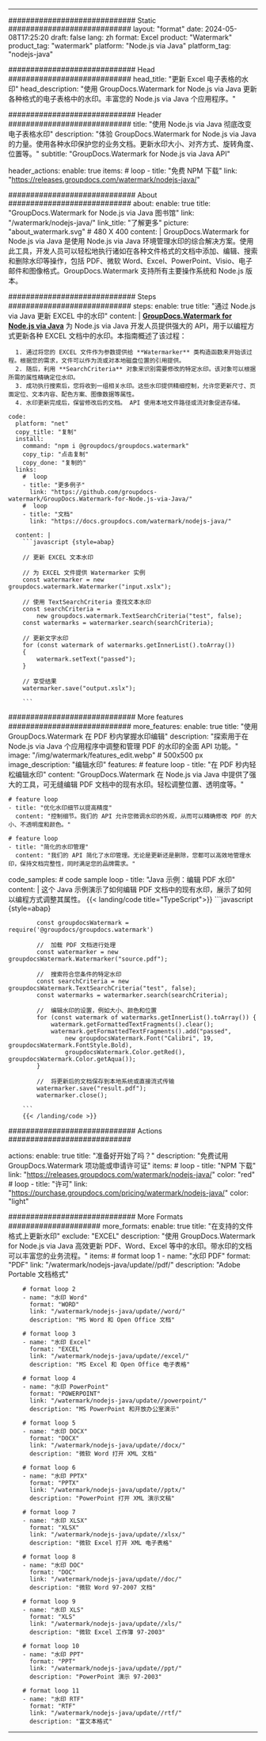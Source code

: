 
---
############################# Static ############################
layout: "format"
date:  2024-05-08T17:25:20
draft: false
lang: zh
format: Excel
product: "Watermark"
product_tag: "watermark"
platform: "Node.js via Java"
platform_tag: "nodejs-java"

############################# Head ############################
head_title: "更新 Excel 电子表格的水印"
head_description: "使用 GroupDocs.Watermark for Node.js via Java 更新各种格式的电子表格中的水印。丰富您的 Node.js via Java 个应用程序。"

############################# Header ############################
title: "使用 Node.js via Java 彻底改变电子表格水印" 
description: "体验 GroupDocs.Watermark for Node.js via Java 的力量。使用各种水印保护您的业务文档。更新水印大小、对齐方式、旋转角度、位置等。"
subtitle: "GroupDocs.Watermark for Node.js via Java API" 

header_actions:
  enable: true
  items:
    #  loop
    - title: "免费 NPM 下载"
      link: "https://releases.groupdocs.com/watermark/nodejs-java/"
      
############################# About ############################
about:
    enable: true
    title: "GroupDocs.Watermark for Node.js via Java 图书馆"
    link: "/watermark/nodejs-java/"
    link_title: "了解更多"
    picture: "about_watermark.svg" # 480 X 400
    content: |
       GroupDocs.Watermark for Node.js via Java 是使用 Node.js via Java 环境管理水印的综合解决方案。使用此工具，开发人员可以轻松地执行诸如在各种文件格式的文档中添加、编辑、搜索和删除水印等操作，包括 PDF、微软 Word、Excel、PowerPoint、Visio、电子邮件和图像格式。GroupDocs.Watermark 支持所有主要操作系统和 Node.js 版本。

############################# Steps ############################
steps:
    enable: true
    title: "通过 Node.js via Java 更新 EXCEL 中的水印"
    content: |
      **[GroupDocs.Watermark for Node.js via Java](https://products.groupdocs.com/watermark/nodejs-java/)** 为 Node.js via Java 开发人员提供强大的 API，用于以编程方式更新各种 EXCEL 文档中的水印。本指南概述了该过程：
      
      1. 通过将您的 EXCEL 文件作为参数提供给 **Watermarker** 类构造函数来开始该过程。根据您的需求，文件可以作为流或对本地磁盘位置的引用提供。
      2. 随后，利用 **SearchCriteria** 对象来识别需要修改的特定水印。该对象可以根据所需的属性精确定位水印。
      3. 成功执行搜索后，您将收到一组相关水印。这些水印提供精细控制，允许您更新尺寸、页面定位、文本内容、配色方案、图像数据等属性。
      4. 水印更新完成后，保留修改后的文档。 API 使用本地文件路径或流对象促进存储。
   
    code:
      platform: "net"
      copy_title: "复制"
      install:
        command: "npm i @groupdocs/groupdocs.watermark"
        copy_tip: "点击复制"
        copy_done: "复制的"
      links:
        #  loop
        - title: "更多例子"
          link: "https://github.com/groupdocs-watermark/GroupDocs.Watermark-for-Node.js-via-Java/"
        #  loop
        - title: "文档"
          link: "https://docs.groupdocs.com/watermark/nodejs-java/"
          
      content: |
        ```javascript {style=abap}

        // 更新 EXCEL 文本水印

        // 为 EXCEL 文件提供 Watermarker 实例
        const watermarker = new groupdocs.watermark.Watermarker("input.xslx");

        // 使用 TextSearchCriteria 查找文本水印
        const searchCriteria = 
            new groupdocs.watermark.TextSearchCriteria("test", false);
        const watermarks = watermarker.search(searchCriteria);
        
        // 更新文字水印
        for (const watermark of watermarks.getInnerList().toArray())
        {
            watermark.setText("passed");
        }

        // 享受结果
        watermarker.save("output.xslx");
        
        ```            

############################# More features ############################
more_features:
  enable: true
  title: "使用 GroupDocs.Watermark 在 PDF 秒内掌握水印编辑"
  description: "探索用于在 Node.js via Java 个应用程序中调整和管理 PDF 的水印的全面 API 功能。"
  image: "/img/watermark/features_edit.webp" # 500x500 px
  image_description: "编辑水印"
  features:
    # feature loop
    - title: "在 PDF 秒内轻松编辑水印"
      content: "GroupDocs.Watermark 在 Node.js via Java 中提供了强大的工具，可无缝编辑 PDF 文档中的现有水印。轻松调整位置、透明度等。"

    # feature loop
    - title: "优化水印细节以提高精度"
      content: "控制细节。我们的 API 允许您微调水印的外观，从而可以精确修改 PDF 的大小、不透明度和颜色。"

    # feature loop
    - title: "简化的水印管理"
      content: "我们的 API 简化了水印管理。无论是更新还是删除，您都可以高效地管理水印，保持文档完整性，同时满足您的品牌需求。"
      
  code_samples:
    # code sample loop
    - title: "Java 示例：编辑 PDF 水印"
      content: |
        这个 Java 示例演示了如何编辑 PDF 文档中的现有水印，展示了如何以编程方式调整其属性。
        {{< landing/code title="TypeScript">}}
        ```javascript {style=abap}
        
            const groupdocsWatermark = require('@groupdocs/groupdocs.watermark')

            //  加载 PDF 文档进行处理
            const watermarker = new groupdocsWatermark.Watermarker("source.pdf");

            //  搜索符合您条件的特定水印
            const searchCriteria = new groupdocsWatermark.TextSearchCriteria("test", false);
            const watermarks = watermarker.search(searchCriteria);
  
            //  编辑水印的设置，例如大小、颜色和位置
            for (const watermark of watermarks.getInnerList().toArray()) {
                watermark.getFormattedTextFragments().clear();
                watermark.getFormattedTextFragments().add("passed", 
                    new groupdocsWatermark.Font("Calibri", 19, groupdocsWatermark.FontStyle.Bold), 
                    groupdocsWatermark.Color.getRed(), groupdocsWatermark.Color.getAqua());
            }

            //  将更新后的文档保存到本地系统或直接流式传输
            watermarker.save("result.pdf");
            watermarker.close();

        ```
        {{< /landing/code >}}


############################# Actions ############################

actions:
  enable: true
  title: "准备好开始了吗？"
  description: "免费试用 GroupDocs.Watermark 项功能或申请许可证"
  items:
    #  loop
    - title: "NPM 下载"
      link: "https://releases.groupdocs.com/watermark/nodejs-java/"
      color: "red"
        #  loop
    - title: "许可"
      link: "https://purchase.groupdocs.com/pricing/watermark/nodejs-java/"
      color: "light"


############################# More Formats #####################
more_formats:
    enable: true
    title: "在支持的文件格式上更新水印"
    exclude: "EXCEL"
    description: "使用 GroupDocs.Watermark for Node.js via Java 高效更新 PDF、Word、Excel 等中的水印。带水印的文档可以丰富您的业务流程。"
    items: 
        # format loop 1
        - name: "水印 PDF"
          format: "PDF"
          link: "/watermark/nodejs-java/update//pdf/"
          description: "Adobe Portable 文档格式"

        # format loop 2
        - name: "水印 Word"
          format: "WORD"
          link: "/watermark/nodejs-java/update//word/"
          description: "MS Word 和 Open Office 文档"
          
        # format loop 3
        - name: "水印 Excel"
          format: "EXCEL"
          link: "/watermark/nodejs-java/update//excel/"
          description: "MS Excel 和 Open Office 电子表格"

        # format loop 4
        - name: "水印 PowerPoint"
          format: "POWERPOINT"
          link: "/watermark/nodejs-java/update//powerpoint/"
          description: "MS PowerPoint 和开放办公室演示"

        # format loop 5
        - name: "水印 DOCX"
          format: "DOCX"
          link: "/watermark/nodejs-java/update//docx/"
          description: "微软 Word 打开 XML 文档"
          
        # format loop 6
        - name: "水印 PPTX"
          format: "PPTX"
          link: "/watermark/nodejs-java/update//pptx/"
          description: "PowerPoint 打开 XML 演示文稿"
          
        # format loop 7
        - name: "水印 XLSX"
          format: "XLSX"
          link: "/watermark/nodejs-java/update//xlsx/"
          description: "微软 Excel 打开 XML 电子表格"

        # format loop 8
        - name: "水印 DOC"
          format: "DOC"
          link: "/watermark/nodejs-java/update//doc/"
          description: "微软 Word 97-2007 文档"

        # format loop 9
        - name: "水印 XLS"
          format: "XLS"
          link: "/watermark/nodejs-java/update//xls/"
          description: "微软 Excel 工作簿 97-2003"

        # format loop 10
        - name: "水印 PPT"
          format: "PPT"
          link: "/watermark/nodejs-java/update//ppt/"
          description: "PowerPoint 演示 97-2003"

        # format loop 11
        - name: "水印 RTF"
          format: "RTF"
          link: "/watermark/nodejs-java/update//rtf/"
          description: "富文本格式"

---